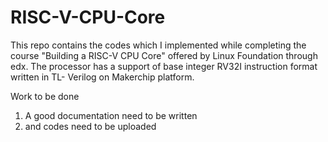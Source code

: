 # RISC-V-CPU-Core
This repo contains the codes which I implemented while completing the course "Building a RISC-V CPU Core"  offered by Linux Foundation through edx.
The processor has a support of base integer RV32I instruction format written in TL- Verilog on Makerchip platform.

Work to be done
1. A good documentation need to be written
2. and codes need to be uploaded
